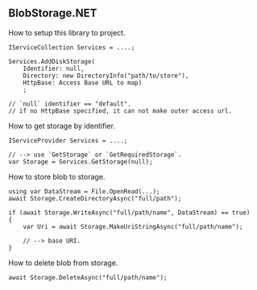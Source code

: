 ## BlobStorage.NET

How to setup this library to project.
```
IServiceCollection Services = ....;

Services.AddDiskStorage(
	Identifier: null, 
	Directory: new DirectoryInfo("path/to/store"),
	HttpBase: Access Base URL to map)
	;

// `null` identifier == "default".
// if no HttpBase specified, it can not make outer access url.
```

How to get storage by identifier.
```
IServiceProvider Services = ....;

// --> use `GetStorage` or `GetRequiredStorage`.
var Storage = Services.GetStorage(null);
```

How to store blob to storage.
```
using var DataStream = File.OpenRead(...);
await Storage.CreateDirectoryAsync("full/path");

if (await Storage.WriteAsync("full/path/name", DataStream) == true)
{
	var Uri = await Storage.MakeUriStringAsync("full/path/name");

	// --> base URI.
}
```

How to delete blob from storage.
```
await Storage.DeleteAsync("full/path/name");
```
